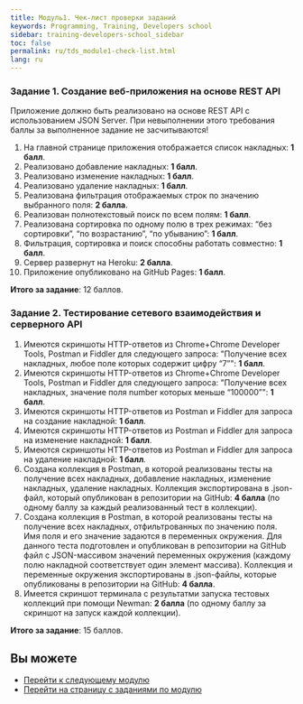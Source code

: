 ```yaml
---
title: Модуль1. Чек-лист проверки заданий
keywords: Programming, Training, Developers school
sidebar: training-developers-school_sidebar
toc: false
permalink: ru/tds_module1-check-list.html
lang: ru
---
```


### Задание 1. Создание веб-приложения на основе REST API

Приложение должно быть реализовано на основе REST API с использованием JSON Server. При невыполнении этого требования баллы за выполненное задание не засчитываются!

1. На главной странице приложения отображается список накладных: **1 балл**.
2. Реализовано добавление накладных: **1 балл**.
3. Реализовано изменение накладных: **1 балл**.
4. Реализовано удаление накладных: **1 балл**.
5. Реализована фильтрация отображаемых строк по значению выбранного поля: **2 балла**.
6. Реализован полнотекстовый поиск по всем полям: **1 балл**.
7. Реализована сортировка по одному полю в трех режимах: “без сортировки”, “по возрастанию”, “по убыванию”: **1 балл**.
8. Фильтрация, сортировка и поиск способны работать совместно: **1 балл**.
9. Сервер развернут на Heroku: **2 балла**.
10. Приложение опубликовано на  GitHub Pages: **1 балл**.

**Итого за задание**: 12 баллов.

### Задание 2. Тестирование сетевого взаимодействия и серверного API

1. Имеются скриншоты HTTP-ответов из Chrome+Chrome Developer Tools, Postman и Fiddler для следующего запроса: "Получение всех накладных, любое поле которых содержит цифру “7”": **1 балл**.
2. Имеются скриншоты HTTP-ответов из Chrome+Chrome Developer Tools, Postman и Fiddler для следующего запроса: "Получение всех накладных, значение поля number которых меньше “100000”": **1 балл**.
3. Имеются скриншоты HTTP-ответов из Postman и Fiddler для запроса на создание накладной: **1 балл**.
4. Имеются скриншоты HTTP-ответов из Postman и Fiddler для запроса на изменение накладной: **1 балл**.
5. Имеются скриншоты HTTP-ответов из Postman и Fiddler для запроса на удаление накладной: **1 балл**.
6. Создана коллекция в Postman, в которой реализованы тесты на получение всех накладных, добавление накладных, изменение накладных, удаление накладных. Коллекция экспортирована в .json-файл, который опубликован в репозитории на GitHub: **4 балла** (по одному баллу за каждый реализованный тест в коллекции).
7. Создана коллекция в Postman, в которой реализованы тесты на получение всех накладных, отфильтрованных по значению поля. Имя поля и его значение задаются в переменных окружения. Для данного теста подготовлен и опубликован в репозитории на GitHub файл с JSON-массивом значений переменных окружения (каждому полю накладной соответствует один элемент массива). Коллекция и переменные окружения экспортированы в .json-файлы, которые опубликованы в репозитории на GitHub: **4 балла**.
8. Имеется скриншот терминала с результатми запуска тестовых коллекций при помощи Newman: **2 балла** (по одному баллу за скриншот на запуск каждой коллекции).

**Итого за задание**: 15 баллов.

## Вы можете

* [Перейти к следующему модулю](tds_module2-about.html)
* [Перейти на страницу с заданиями по модулю](tds_module1-appendix.html)

